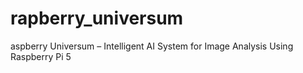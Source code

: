 # rapberry_universum
aspberry Universum – Intelligent AI System for Image Analysis Using Raspberry Pi 5
